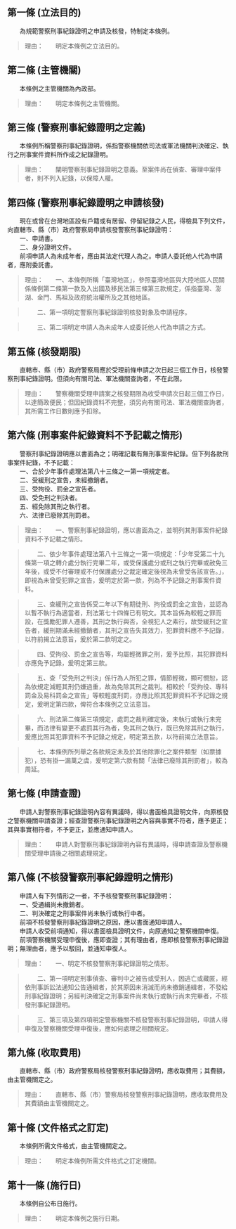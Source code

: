 第一條 (立法目的)
-----------------
　　為規範警察刑事紀錄證明之申請及核發，特制定本條例。  
> 理由：　　明定本條例之立法目的。



第二條 (主管機關)
-----------------
　　本條例之主管機關為內政部。  
> 理由：　　明定本條例之主管機關。



第三條 (警察刑事紀錄證明之定義)
-------------------------------
　　本條例所稱警察刑事紀錄證明，係指警察機關依司法或軍法機關判決確定、執行之刑事案件資料所作成之紀錄證明。  
> 理由：　　闡明警察刑事紀錄證明之意義。至案件尚在偵查、審理中案件者，則不列入紀錄，以保障人權。



第四條 (警察刑事紀錄證明之申請核發)
-----------------------------------
　　現在或曾在台灣地區設有戶籍或有居留、停留紀錄之人民，得檢具下列文件，向直轄市、縣（市）政府警察局申請核發警察刑事紀錄證明：  
　　一、申請書。  
　　二、身分證明文件。  
　　前項申請人為未成年者，應由其法定代理人為之。申請人委託他人代為申請者，應附委託書。  
> 理由：　　一、本條例所稱「臺灣地區」，參照臺灣地區與大陸地區人民關係條例第二條第一款及入出國及移民法第三條第三款規定，係指臺灣、澎湖、金門、馬祖及政府統治權所及之其他地區。

> 　　二、第一項明定警察刑事紀錄證明核發對象及申請程序。

> 　　三、第二項明定申請人為未成年人或委託他人代為申請之方式。



第五條 (核發期限)
-----------------
　　直轄市、縣（市）政府警察局應於受理前條申請之次日起三個工作日，核發警察刑事紀錄證明。但須向有關司法、軍法機關查詢者，不在此限。  
> 理由：　　警察機關受理申請案之核發期限為收受申請次日起三個工作日，以達簡政便民；但因紀錄資料不完整，須另向有關司法、軍法機關查詢者，其所需工作日數則應予扣除。



第六條 (刑事案件紀錄資料不予記載之情形)
---------------------------------------
　　警察刑事紀錄證明應以書面為之；明確記載有無刑事案件紀錄。但下列各款刑事案件紀錄，不予記載：  
　　一、合於少年事件處理法第八十三條之一第一項規定者。  
　　二、受緩刑之宣告，未經撤銷者。  
　　三、受拘役、罰金之宣告者。  
　　四、受免刑之判決者。  
　　五、經免除其刑之執行者。  
　　六、法律已廢除其刑罰者。  
> 理由：　　一、警察刑事紀錄證明，應以書面為之，並明列其刑事案件紀錄資料不予記載之情形。

> 　　二、依少年事件處理法第八十三條之一第一項規定：「少年受第二十九條第一項之轉介處分執行完畢二年，或受保護處分或刑之執行完畢或赦免三年後，或受不付審理或不付保護處分之裁定確定後視為未曾受各該宣告。」，即視為未曾受犯罪之宣告，爰明定於第一款，列為不予記錄之刑事案件資料。

> 　　三、查緩刑之宣告係受二年以下有期徒刑、拘役或罰金之宣告，並認為以暫不執行為適當者，刑法第七十四條已有明文。其本旨係為較輕之罪而設，在獎勵犯罪人遷善，其刑之執行與否，全視犯人之素行，故受緩刑之宣告者，緩刑期滿未經撤銷者，其刑之宣告失其效力，犯罪資料應不予記錄，以符前揭立法意旨，爰於第二款明定之。

> 　　四、受拘役、罰金之宣告等，均屬輕微罪之刑，爰予比照，其犯罪資料亦應免予記錄，爰明定第三款。

> 　　五、查「受免刑之判決」係行為人所犯之罪，情節輕微，顯可憫恕，認為依規定減輕其刑仍嫌過重，故為免除其刑之裁判。相較於「受拘役、專科罰金及易科罰金之宣告」等較輕度刑罰，亦應比照其犯罪資料不予記錄之規定，爰明定第四款，俾符合本條例之立法意旨。

> 　　六、刑法第二條第三項規定，處罰之裁判確定後，未執行或執行未完畢，而法律有變更不處罰其行為者，免其刑之執行，既已免除其刑之執行，爰應比照其犯罪資料不予記錄之規定，明定第五款，以符前揭立法意旨。

> 　　七、本條例所列舉之各款規定未及於其他除罪化之案件類型（如票據犯），恐有掛一漏萬之虞，爰明定第六款有關「法律已廢除其刑罰者」，較為周延。



第七條 (申請查證)
-----------------
　　申請人對警察刑事紀錄證明內容有異議時，得以書面檢具證明文件，向原核發之警察機關申請查證；經查證警察刑事紀錄證明之內容與事實不符者，應予更正；其與事實相符者，不予更正，並應通知申請人。  
> 理由：　　申請人對警察刑事紀錄證明內容有異議時，得申請查證及警察機關受理申請後之相關處理規定。



第八條 (不核發警察刑事紀錄證明之情形)
-------------------------------------
　　申請人有下列情形之一者，不予核發警察刑事紀錄證明：  
　　一、受通緝尚未撤銷者。  
　　二、判決確定之刑事案件尚未執行或執行中者。  
　　前項不核發警察刑事紀錄證明之原因，應以書面通知申請人。  
　　申請人收受前項通知，得以書面檢具證明文件，向原通知之警察機關申復。  
　　前項警察機關受理申復後，應即查證；其有理由者，應即核發警察刑事紀錄證明；無理由者，應予以駁回，並通知申復人。  
> 理由：　　一、明定不核發警察刑事紀錄證明之情形。

> 　　二、第一項明定刑事偵查、審判中之被告或受刑人，因逃亡或藏匿，經依刑事訴訟法通知公告通緝者，於其原因未消滅而尚未撤銷通緝者，不發給刑事紀錄證明；另經判決確定之刑事案件尚未執行或執行尚未完畢者，不核發刑事紀錄證明。

> 　　三、第三項及第四項明定警察機關不核發警察刑事紀錄證明，申請人得申復及警察機關受理申復後，應如何處理之相關規定。



第九條 (收取費用)
-----------------
　　直轄市、縣（市）政府警察局核發警察刑事紀錄證明，應收取費用；其費額，由主管機關定之。  
> 理由：　　直轄市、縣（市）警察局核發警察刑事紀錄證明，應收取費用及其費額由主管機關定之。



第十條 (文件格式之訂定)
-----------------------
　　本條例所需文件格式，由主管機關定之。  
> 理由：　　明定本條例所需文件格式之訂定機關。



第十一條 (施行日)
-----------------
　　本條例自公布日施行。  
> 理由：　　明定本條例之施行日期。